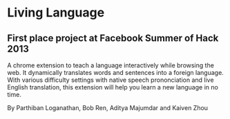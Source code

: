 Living Language
===============

First place project at Facebook Summer of Hack 2013
---------------------------------------------------

A chrome extension to teach a language interactively while browsing the web. It dynamically translates words and sentences into a foreign language. With various difficulty settings with native speech prononciation and live English translation, this extension will help you learn a new language in no time.

By Parthiban Loganathan, Bob Ren, Aditya Majumdar and Kaiven Zhou
